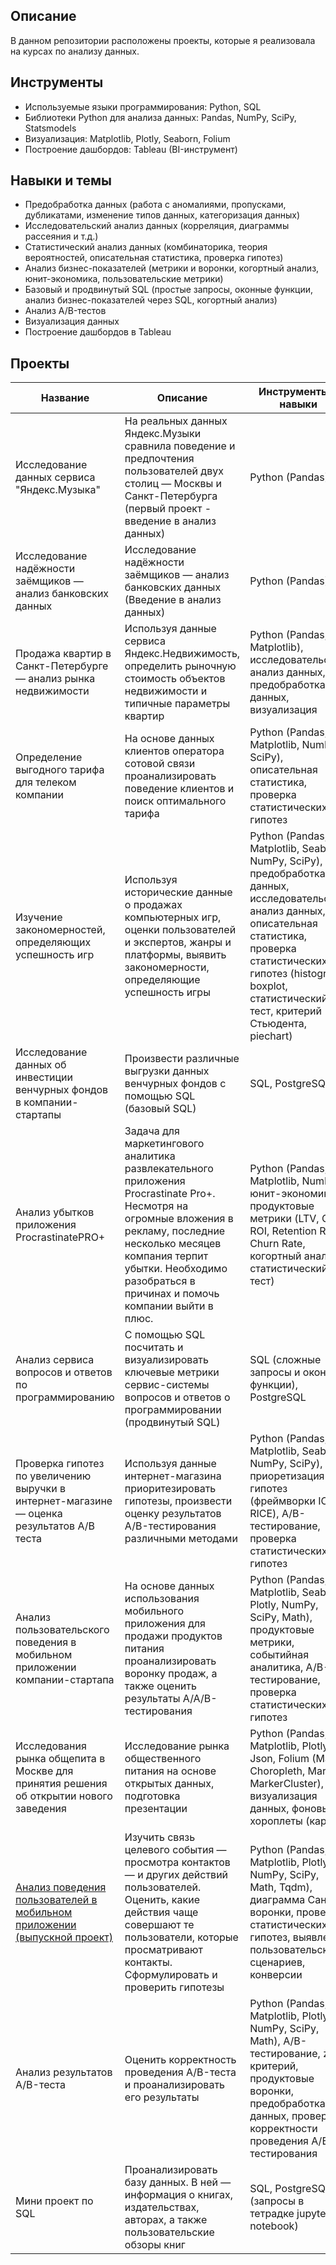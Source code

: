 
## Описание
В данном репозитории расположены проекты, которые я реализовала на курсах по анализу данных.

## Инструменты
- Используемые языки программирования: Python, SQL
- Библиотеки Python для анализа данных: Pandas, NumPy, SciPy, Statsmodels
- Визуализация: Matplotlib, Plotly, Seaborn, Folium
- Построение дашбордов: Tableau (BI-инструмент)
  
## Навыки и темы
- Предобработка данных (работа с аномалиями, пропусками, дубликатами, изменение типов данных, категоризация данных)
- Исследовательский анализ данных (корреляция, диаграммы рассеяния и т.д.)
- Статистический анализ данных (комбинаторика, теория вероятностей, описательная статистика, проверка гипотез)
- Анализ бизнес-показателей (метрики и воронки, когортный анализ, юнит-экономика, пользовательские метрики)
- Базовый и продвинутый SQL (простые запросы, оконные функции, анализ бизнес-показателей через SQL, когортный анализ)
- Анализ A/B-тестов
- Визуализация данных
- Построение дашбордов в Tableau

## Проекты
|  Название   |   Описание  | Инструменты и навыки|
| ----------- | ----------- | ----------- |
| Исследование данных сервиса "Яндекс.Музыка"    | На реальных данных Яндекс.Музыки сравнила поведение и предпочтения пользователей двух столиц — Москвы и Санкт-Петербурга (первый проект - введение в анализ данных)  | Python (Pandas)    |
|Исследование надёжности заёмщиков — анализ банковских данных   | Исследование надёжности заёмщиков — анализ банковских данных  (Введение в анализ данных) | Python (Pandas)  |
|Продажа квартир в Санкт-Петербурге — анализ рынка недвижимости  | Используя данные сервиса Яндекс.Недвижимость, определить рыночную стоимость объектов недвижимости и типичные параметры квартир  | Python (Pandas, Matplotlib), исследовательский анализ данных, предобработка данных, визуализация|
|Определение выгодного тарифа для телеком компании  | На основе данных клиентов оператора сотовой связи проанализировать поведение клиентов и поиск оптимального тарифа  | Python (Pandas, Matplotlib, NumPy, SciPy), описательная статистика, проверка статистических гипотез  |
|Изучение закономерностей, определяющих успешность игр   | Используя исторические данные о продажах компьютерных игр, оценки пользователей и экспертов, жанры и платформы, выявить закономерности, определяющие успешность игры   | Python (Pandas, Matplotlib, Seaborn, NumPy, SciPy), предобработка данных, исследовательский анализ данных, описательная статистика, проверка статистических гипотез  (histogram, boxplot, статистический тест, критерий Стьюдента, piechart) |
|Исследование данных об инвестиции венчурных фондов в компании-стартапы  | Произвести различные выгрузки данных венчурных фондов с помощью SQL (базовый SQL) | SQL, PostgreSQL  |
|Анализ убытков приложения ProcrastinatePRO+  | Задача для маркетингового аналитика развлекательного приложения Procrastinate Pro+. Несмотря на огромные вложения в рекламу, последние несколько месяцев компания терпит убытки. Необходимо разобраться в причинах и помочь компании выйти в плюс. | Python (Pandas, Matplotlib, NumPy), юнит-экономика, продуктовые метрики (LTV, CAC, ROI, Retention Rate, Churn Rate, когортный анализ, статистический тест) |
|Анализ сервиса вопросов и ответов по программированию  | С помощью SQL посчитать и визуализировать ключевые метрики сервис-системы вопросов и ответов о программировании (продвинутый SQL)| SQL (сложные запросы и оконные функции), PostgreSQL |
|Проверка гипотез по увеличению выручки в интернет-магазине — оценка результатов A/B теста  | Используя данные интернет-магазина приоритезировать гипотезы, произвести оценку результатов A/B-тестирования различными методами  | Python (Pandas, Matplotlib, Seaborn, NumPy, SciPy), приоретизация гипотез (фреймворки ICE и RICE), A/B-тестирование, проверка статистических гипотез|
|Анализ пользовательского поведения в мобильном приложении компании-стартапа  | На основе данных использования мобильного приложения для продажи продуктов питания проанализировать воронку продаж, а также оценить результаты A/A/B-тестирования   | Python (Pandas, Matplotlib, Seaborn, Plotly, NumPy, SciPy, Math), продуктовые метрики, событийная аналитика, A/B-тестирование, проверка статистических гипотез |
|Исследования рынка общепита в Москве для принятия решения об открытии нового заведения  | Исследование рынка общественного питания на основе открытых данных, подготовка презентации  | Python (Pandas, Matplotlib, Plotly, Json, Folium (Map, Choropleth, Marker, MarkerCluster), визуализация данных, фоновые хороплеты (карты)  |
| [Анализ поведения пользователей в мобильном приложении (выпускной проект)](https://nbviewer.org/github/mariasaveleva/study-projects/blob/e839515657c23a5d846f661c85445ac8ddad761a/project%20user%20behavior/Анализ%20поведения%20пользователей%20мобильного%20приложения.ipynb)    | Изучить связь целевого события — просмотра контактов — и других действий пользователей. Оценить, какие действия чаще совершают те пользователи, которые просматривают контакты. Сформулировать и проверить гипотезы  | Python (Pandas, Matplotlib, Plotly, NumPy, SciPy, Math, Tqdm), диаграмма Санкея, воронки, проверка статистических гипотез, выявление пользовательских сценариев, конверсии  |
|Анализ результатов A/B-теста |  Оценить корректность проведения A/B-теста и проанализировать его результаты | Python (Pandas, Matplotlib, Plotly, NumPy, SciPy, Math), A/B-тестирование, z-критерий, продуктовые воронки, предобработка данных, проверка корректности проведения A/B-тестирования |
|Мини проект по SQL  | Проанализировать базу данных. В ней — информация о книгах, издательствах, авторах, а также пользовательские обзоры книг | SQL, PostgreSQL (запросы в тетрадке jupyter notebook)   |

















